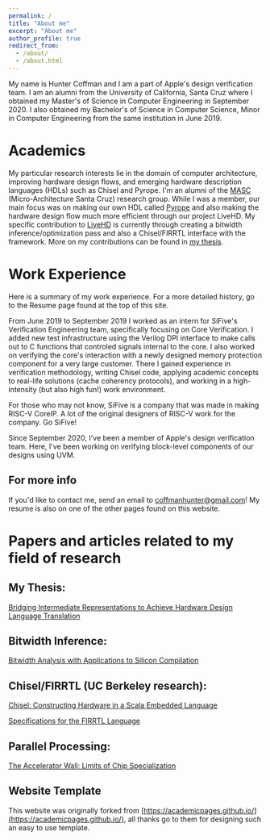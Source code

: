 ```yaml
---
permalink: /
title: "About me"
excerpt: "About me"
author_profile: true
redirect_from: 
  - /about/
  - /about.html
---
```


My name is Hunter Coffman and I am a part of Apple's design verification team. I am an alumni from the University of California, Santa Cruz where I obtained my Master's of Science in Computer Engineering in September 2020. I also obtained my Bachelor's of Science in Computer Science, Minor in Computer Engineering from the same institution in June 2019.

Academics
======
My particular research interests lie in the domain of computer architecture, improving hardware design flows, and emerging hardware description languages (HDLs) such as Chisel and Pyrope. I'm an alumni of the [MASC](https://masc.soe.ucsc.edu/) (Micro-Architecture Santa Cruz) research group. While I was a member, our main focus was on making our own HDL called [Pyrope](https://masc.soe.ucsc.edu/pyrope.html#1) and also making the hardware design flow much more efficient through our project LiveHD. My specific contribution to [LiveHD](https://github.com/masc-ucsc/livehd) is currently through creating a bitwidth inference/optimization pass and also a Chisel/FIRRTL interface with the framework. More on my contributions can be found in [my thesis](https://escholarship.org/uc/item/5n78t1nc).

Work Experience
======
Here is a summary of my work experience. For a more detailed history, go to the Resume page found at the top of this site.

From June 2019 to September 2019 I worked as an intern for SiFive's Verification Engineering team, specifically focusing on Core Verification. I added new test infrastructure using the Verilog DPI interface to make calls out to C functions that controled signals internal to the core. I also worked on verifying the core's interaction with a newly designed memory protection component for a very large customer. There I gained experience in verification methodology, writing Chisel code, applying academic concepts to real-life solutions (cache coherency protocols), and working in a high-intensity (but also high fun!) work environment.

For those who may not know, SiFive is a company that was made in making RISC-V CoreIP. A lot of the original designers of RISC-V work for the company. Go SiFive!

Since September 2020, I've been a member of Apple's design verification team. Here, I've been working on verifying block-level components of our designs using UVM.

For more info
------
If you'd like to contact me, send an email to coffmanhunter@gmail.com! My resume is also on one of the other pages found on this website.

Papers and articles related to my field of research
======
My Thesis: 
-------
[Bridging Intermediate Representations to Achieve Hardware Design Language Translation](https://escholarship.org/uc/item/5n78t1nc)

Bitwidth Inference:
-------
[Bitwidth Analysis with Applications to Silicon Compilation](http://groups.csail.mit.edu/cag/bitwise/bitwise-pldi2k.pdf)

Chisel/FIRRTL (UC Berkeley research):
-------
[Chisel: Constructing Hardware in a Scala Embedded Language](https://people.eecs.berkeley.edu/~krste/papers/chisel-dac2012.pdf)

[Specifications for the FIRRTL Language](https://www2.eecs.berkeley.edu/Pubs/TechRpts/2016/EECS-2016-9.pdf)

Parallel Processing:
-------
[The Accelerator Wall: Limits of Chip Specialization](https://parallel.princeton.edu/papers/wall-hpca19.pdf)

Website Template
------
This website was originally forked from [https://academicpages.github.io/](https://academicpages.github.io/), all thanks go to them for designing such an easy to use template.
